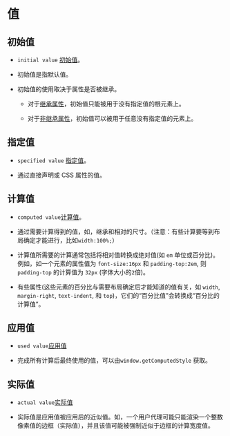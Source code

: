 
# 值

## 初始值

- `initial value` [初始值](https://developer.mozilla.org/zh-CN/docs/Web/CSS/initial_value)。

- 初始值是指默认值。

- 初始值的使用取决于属性是否被继承。

  - 对于[继承属性](https://developer.mozilla.org/en-US/docs/Web/CSS/inheritance#Inherited_properties)，初始值只能被用于没有指定值的根元素上。

  - 对于[非继承属性](https://developer.mozilla.org/en-US/docs/Web/CSS/inheritance#Non-inherited_properties)，初始值可以被用于任意没有指定值的元素上。

## 指定值

- `specified value` [指定值](https://developer.mozilla.org/zh-CN/docs/Web/CSS/specified_value)。

- 通过直接声明或 CSS 属性的值。

## 计算值

- `computed value`[计算值](https://developer.mozilla.org/zh-CN/docs/Web/CSS/computed_value)。

- 通过需要计算得到的值，如，继承和相对的尺寸。（注意：有些计算要等到布局确定才能进行，比如`width:100%;`）

- 计算值所需要的计算通常包括将相对值转换成绝对值(如 `em` 单位或百分比)。例如，如一个元素的属性值为 `font-size:16px` 和 `padding-top:2em`, 则 `padding-top` 的计算值为 `32px` (字体大小的`2`倍)。

- 有些属性(这些元素的百分比与需要布局确定后才能知道的值有关，如 `width`, `margin-right`, `text-indent`, 和 `top`)，它们的“百分比值”会转换成“百分比的计算值”。

## 应用值

- `used value`[应用值](https://developer.mozilla.org/zh-CN/docs/Web/CSS/used_value)

- 完成所有计算后最终使用的值，可以由`window.getComputedStyle` 获取。

## 实际值

- `actual value`[实际值](https://developer.mozilla.org/zh-CN/docs/Web/CSS/actual_value)

- 实际值是应用值被应用后的近似值。如，一个用户代理可能只能渲染一个整数像素值的边框（实际值），并且该值可能被强制近似于边框的计算宽度值。
